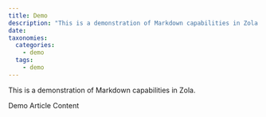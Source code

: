 ```yaml
---
title: Demo
description: "This is a demonstration of Markdown capabilities in Zola."
date:
taxonomies:
  categories:
    - demo
  tags:
    - demo
---
```


This is a demonstration of Markdown capabilities in Zola.

<!-- more -->

Demo Article Content